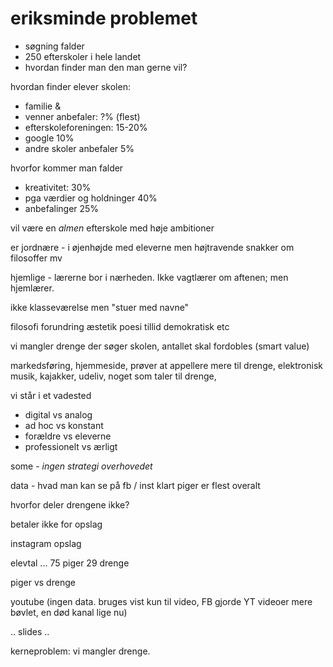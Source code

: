 eriksminde problemet
====================

* søgning falder
* 250 efterskoler i hele landet
* hvordan finder man den man gerne vil?

hvordan finder elever skolen:

* familie &
* venner anbefaler: ?% (flest)
* efterskoleforeningen: 15-20%
* google 10%
* andre skoler anbefaler 5%

hvorfor kommer man falder

* kreativitet: 30%
* pga værdier og holdninger 40%
* anbefalinger 25%

vil være en *almen* efterskole med høje ambitioner

er jordnære - i øjenhøjde med eleverne men højtravende snakker om filosoffer mv

hjemlige - lærerne bor i nærheden. Ikke vagtlærer om aftenen; men hjemlærer.

ikke klasseværelse men "stuer med navne"

filosofi
forundring
æstetik
poesi
tillid
demokratisk
etc

vi mangler drenge der søger skolen, antallet skal fordobles (smart value)

markedsføring, hjemmeside, prøver at appellere mere til drenge, elektronisk musik, kajakker, udeliv, noget som taler til drenge,

vi står i et vadested

* digital vs analog
* ad hoc vs konstant
* forældre vs eleverne
* professionelt vs ærligt

some - *ingen strategi overhovedet*

data - hvad man kan se på fb / inst
klart piger er flest overalt

hvorfor deler drengene ikke?

betaler ikke for opslag

instagram opslag

elevtal ... 75 piger 29 drenge

piger vs drenge

youtube (ingen data. bruges vist kun til video, FB gjorde YT videoer mere bøvlet, en død kanal lige nu)

.. slides ..

kerneproblem: vi mangler drenge.
